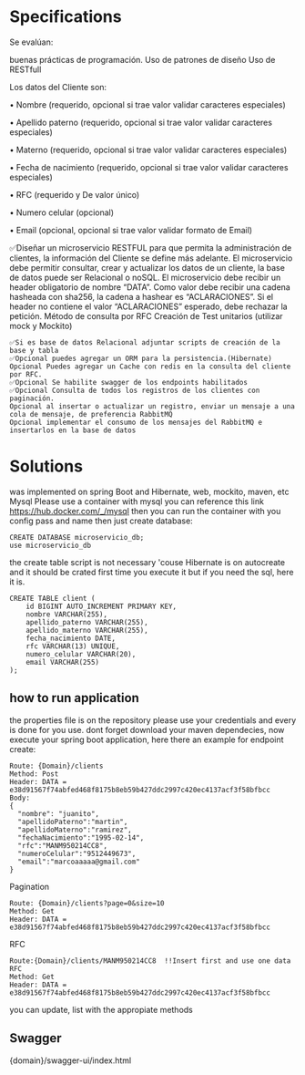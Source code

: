 # Specifications
Se evalúan:

buenas prácticas de programación.
Uso de patrones de diseño
Uso de RESTfull
                
Los datos del Cliente son:

•         Nombre (requerido, opcional si trae valor validar caracteres especiales)

•         Apellido paterno (requerido, opcional si trae valor validar caracteres especiales)

•         Materno (requerido, opcional si trae valor validar caracteres especiales)

•         Fecha de nacimiento (requerido, opcional si trae valor validar caracteres especiales)

•         RFC (requerido y De valor único)

•         Numero celular (opcional)

•         Email (opcional, opcional si trae valor validar formato de Email)


✅Diseñar un microservicio RESTFUL para que permita la administración de clientes, la información del Cliente se define más adelante.
El microservicio debe permitir consultar, crear y actualizar los datos de un cliente, la base de datos puede ser Relacional o noSQL.
El microservicio debe recibir un header obligatorio de nombre “DATA”. Como valor debe recibir una cadena hasheada con sha256, la cadena a hashear es “ACLARACIONES”.
Si el header no contiene el valor “ACLARACIONES” esperado, debe rechazar la petición.
Método de consulta por RFC
Creación de Test unitarios (utilizar mock y Mockito)

```
✅Si es base de datos Relacional adjuntar scripts de creación de la base y tabla
✅Opcional puedes agregar un ORM para la persistencia.(Hibernate)
Opcional Puedes agregar un Cache con redis en la consulta del cliente por RFC.
✅Opcional Se habilite swagger de los endpoints habilitados
✅Opcional Consulta de todos los registros de los clientes con paginación.
Opcional al insertar o actualizar un registro, enviar un mensaje a una cola de mensaje, de preferencia RabbitMQ
Opcional implementar el consumo de los mensajes del RabbitMQ e insertarlos en la base de datos
```

# Solutions
was implemented on spring Boot and Hibernate, web, mockito, maven, etc
Mysql Please use a container with mysql you can reference this link https://hub.docker.com/_/mysql then you can run the container with you config pass and name
then just create database:
```
CREATE DATABASE microservicio_db;
use microservicio_db
```
the create table script is not necessary 'couse Hibernate is on autocreate and it should be crated first time you execute it
but if you need the sql, here it is.
```
CREATE TABLE client (
    id BIGINT AUTO_INCREMENT PRIMARY KEY,
    nombre VARCHAR(255),
    apellido_paterno VARCHAR(255),
    apellido_materno VARCHAR(255),
    fecha_nacimiento DATE,
    rfc VARCHAR(13) UNIQUE,
    numero_celular VARCHAR(20),
    email VARCHAR(255)
);
```
## how to run application
the properties file is on the repository please use your credentials and every is done for you use. dont forget download your maven dependecies, now execute your spring boot application, here there an example for endpoint create:
```
Route: {Domain}/clients
Method: Post 
Header: DATA = e38d91567f74abfed468f8175b8eb59b427ddc2997c420ec4137acf3f58bfbcc
Body:
{
  "nombre": "juanito",
  "apellidoPaterno":"martin",
  "apellidoMaterno":"ramirez",
  "fechaNacimiento":"1995-02-14",
  "rfc":"MANM950214CC8",
  "numeroCelular":"9512449673",
  "email":"marcoaaaaa@gmail.com"
}
```
Pagination
```
Route: {Domain}/clients?page=0&size=10
Method: Get 
Header: DATA = e38d91567f74abfed468f8175b8eb59b427ddc2997c420ec4137acf3f58bfbcc

```
RFC
```
Route:{Domain}/clients/MANM950214CC8  !!Insert first and use one data RFC 
Method: Get 
Header: DATA = e38d91567f74abfed468f8175b8eb59b427ddc2997c420ec4137acf3f58bfbcc

```

you can update, list with the appropiate methods
## Swagger
{domain}/swagger-ui/index.html